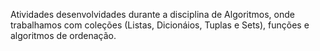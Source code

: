 Atividades desenvolvidades durante  a disciplina de Algoritmos, onde trabalhamos com coleções (Listas, Dicionáios, Tuplas e Sets), funções e algoritmos de ordenação.
